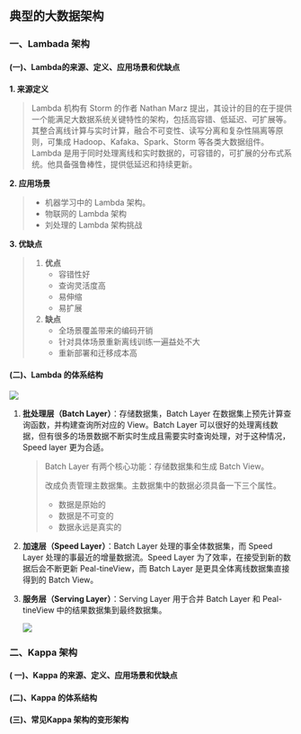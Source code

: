 ## 典型的大数据架构

### 一、Lambada 架构

#### (一)、Lambda的来源、定义、应用场景和优缺点

**1. 来源定义**

> Lambda 机构有 Storm 的作者 Nathan Marz 提出，其设计的目的在于提供一个能满足大数据系统关键特性的架构，包括高容错、低延迟、可扩展等。其整合离线计算与实时计算，融合不可变性、读写分离和复杂性隔离等原则，可集成 Hadoop、Kafaka、Spark、Storm 等各类大数据组件。Lambda 是用于同时处理离线和实时数据的，可容错的，可扩展的分布式系统。他具备强鲁棒性，提供低延迟和持续更新。

**2. 应用场景**

> - 机器学习中的 Lambda 架构。
> - 物联网的 Lambda 架构
> - 刘处理的 Lambda 架构挑战

**3. 优缺点**

> 1. **优点**
>    - 容错性好
>    - 查询灵活度高
>    - 易伸缩
>    - 易扩展
> 2. **缺点**
>    - 全场景覆盖带来的编码开销
>    - 针对具体场景重新离线训练一遍益处不大
>    - 重新部署和迁移成本高

#### (二)、Lambda 的体系结构

![](../.images/202502/081021.png)

1. **批处理层（Batch Layer）**：存储数据集，Batch Layer 在数据集上预先计算查询函数，并构建查询所对应的 View。Batch Layer 可以很好的处理离线数据，但有很多的场景数据不断实时生成且需要实时查询处理，对于这种情况，Speed layer 更为合适。

   > Batch Layer 有两个核心功能：存储数据集和生成 Batch View。
   >
   > 改成负责管理主数据集。主数据集中的数据必须具备一下三个属性。
   >
   > - 数据是原始的
   > - 数据是不可变的
   > - 数据永远是真实的

2. **加速层（Speed Layer）**：Batch Layer 处理的事全体数据集，而 Speed Layer 处理的事最近的增量数据流。Speed Layer 为了效率，在接受到新的数据后会不断更新 Peal-tineView，而 Batch Layer 是更具全体离线数据集直接得到的 Batch View。

3. **服务层（Serving Layer）**：Serving Layer 用于合并 Batch Layer 和 Peal-tineView 中的结果数据集到最终数据集。

   ![](../.images/202502/081022.png)

   

### 二、Kappa 架构

#### ( 一)、Kappa 的来源、定义、应用场景和优缺点

#### (二)、Kappa 的体系结构

#### (三)、常见Kappa 架构的变形架构

